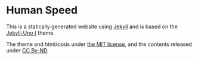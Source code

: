 

# Human Speed

This is a statically generated website using [Jekyll](https://jekyllrb.com/) and is based on the [Jekyll-Uno t](https://github.com/joshgerdes/jekyll-uno) theme. 


The theme and html/cssis under [the MIT license](/LICENSE), and the contents released under [CC By-ND](https://creativecommons.org/licenses/by-nd/4.0/) 